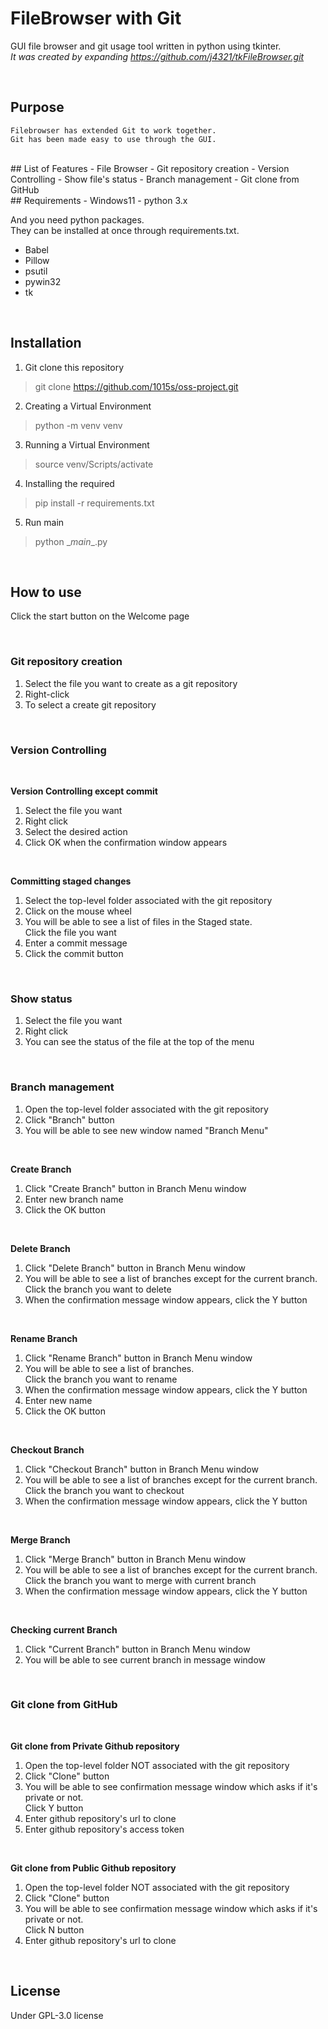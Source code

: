 # FileBrowser with Git

GUI file browser and git usage tool written in python using tkinter.<br>
_It was created by expanding https://github.com/j4321/tkFileBrowser.git_


<br>

## Purpose
```
Filebrowser has extended Git to work together. 
Git has been made easy to use through the GUI.
```

<br>
## List of Features
- File Browser
- Git repository creation
- Version Controlling
- Show file's status
- Branch management
- Git clone from GitHub

<br>
## Requirements
- Windows11
- python 3.x

And you need python packages.<br>
They can be installed at once through requirements.txt.
- Babel
- Pillow
- psutil
- pywin32
- tk

<br>

## Installation

1. Git clone this repository
> git clone https://github.com/1015s/oss-project.git
2. Creating a Virtual Environment
> python -m venv venv
3. Running a Virtual Environment
> source venv/Scripts/activate
4. Installing the required
> pip install -r requirements.txt
5. Run main
> python \__main__.py

<br>

## How to use

Click the start button on the Welcome page

<br>

### Git repository creation

1. Select the file you want to create as a git repository
2. Right-click
3. To select a create git repository

<br>

### Version Controlling

<br>

**Version Controlling except commit**
1. Select the file you want
2. Right click
3. Select the desired action 
4. Click OK when the confirmation window appears

<br>

**Committing staged changes**
1. Select the top-level folder associated with the git repository
2. Click on the mouse wheel
3. You will be able to see a list of files in the Staged state. <br>Click the file you want
4. Enter a commit message
5. Click the commit button


<br>

### Show status

1. Select the file you want
2. Right click
3. You can see the status of the file at the top of the menu

<br>

### Branch management

1. Open the top-level folder associated with the git repository
2. Click "Branch" button
3. You will be able to see new window named "Branch Menu"

<br>

**Create Branch**
1. Click "Create Branch" button in Branch Menu window
2. Enter new branch name
3. Click the OK button  

<br>

**Delete Branch**
1. Click "Delete Branch" button in Branch Menu window
2. You will be able to see a list of branches except for the current branch. <br>Click the branch you want to delete
3. When the confirmation message window appears, click the Y button  

<br>

**Rename Branch**
1. Click "Rename Branch" button in Branch Menu window
2. You will be able to see a list of branches. <br>Click the branch you want to rename
3. When the confirmation message window appears, click the Y button
4. Enter new name
5. Click the OK button 

<br>

**Checkout Branch**
1. Click "Checkout Branch" button in Branch Menu window
2. You will be able to see a list of branches except for the current branch. <br>Click the branch you want to checkout
3. When the confirmation message window appears, click the Y button  

<br>

**Merge Branch**
1. Click "Merge Branch" button in Branch Menu window
2. You will be able to see a list of branches except for the current branch. <br>Click the branch you want to merge with current branch
3. When the confirmation message window appears, click the Y button  

<br>

**Checking current Branch**
1. Click "Current Branch" button in Branch Menu window
2. You will be able to see current branch in message window  



<br>

### Git clone from GitHub

<br>

**Git clone from Private Github repository**
1. Open the top-level folder NOT associated with the git repository
2. Click "Clone" button
3. You will be able to see confirmation message window which asks if it's private or not.<br>Click Y button
4. Enter github repository's url to clone
5. Enter github repository's access token  

<br>

**Git clone from Public Github repository**
1. Open the top-level folder NOT associated with the git repository
2. Click "Clone" button
3. You will be able to see confirmation message window which asks if it's private or not.<br>Click N button  
4. Enter github repository's url to clone


<br>




## License

Under GPL-3.0 license
